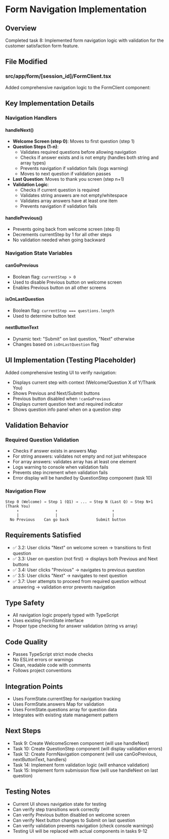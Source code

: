 # Form Navigation Implementation

## Overview
Completed task 8: Implemented form navigation logic with validation for the customer satisfaction form feature.

## File Modified

### src/app/form/[session_id]/FormClient.tsx
Added comprehensive navigation logic to the FormClient component:

## Key Implementation Details

### Navigation Handlers

#### handleNext()
- **Welcome Screen (step 0)**: Moves to first question (step 1)
- **Question Steps (1-n)**: 
  - Validates required questions before allowing navigation
  - Checks if answer exists and is not empty (handles both string and array types)
  - Prevents navigation if validation fails (logs warning)
  - Moves to next question if validation passes
- **Last Question**: Moves to thank you screen (step n+1)
- **Validation Logic**:
  - Checks if current question is required
  - Validates string answers are not empty/whitespace
  - Validates array answers have at least one item
  - Prevents navigation if validation fails

#### handlePrevious()
- Prevents going back from welcome screen (step 0)
- Decrements currentStep by 1 for all other steps
- No validation needed when going backward

### Navigation State Variables

#### canGoPrevious
- Boolean flag: `currentStep > 0`
- Used to disable Previous button on welcome screen
- Enables Previous button on all other screens

#### isOnLastQuestion
- Boolean flag: `currentStep === questions.length`
- Used to determine button text

#### nextButtonText
- Dynamic text: "Submit" on last question, "Next" otherwise
- Changes based on `isOnLastQuestion` flag

## UI Implementation (Testing Placeholder)

Added comprehensive testing UI to verify navigation:
- Displays current step with context (Welcome/Question X of Y/Thank You)
- Shows Previous and Next/Submit buttons
- Previous button disabled when `!canGoPrevious`
- Displays current question text and required indicator
- Shows question info panel when on a question step

## Validation Behavior

### Required Question Validation
- Checks if answer exists in answers Map
- For string answers: validates not empty and not just whitespace
- For array answers: validates array has at least one element
- Logs warning to console when validation fails
- Prevents step increment when validation fails
- Error display will be handled by QuestionStep component (task 10)

### Navigation Flow
```
Step 0 (Welcome) → Step 1 (Q1) → ... → Step N (Last Q) → Step N+1 (Thank You)
     ↑                ↑                        ↑
     |                |                        |
  No Previous    Can go back            Submit button
```

## Requirements Satisfied
- ✅ 3.2: User clicks "Next" on welcome screen → transitions to first question
- ✅ 3.3: User on question (not first) → displays both Previous and Next buttons
- ✅ 3.4: User clicks "Previous" → navigates to previous question
- ✅ 3.5: User clicks "Next" → navigates to next question
- ✅ 3.7: User attempts to proceed from required question without answering → validation error prevents navigation

## Type Safety
- All navigation logic properly typed with TypeScript
- Uses existing FormState interface
- Proper type checking for answer validation (string vs array)

## Code Quality
- Passes TypeScript strict mode checks
- No ESLint errors or warnings
- Clean, readable code with comments
- Follows project conventions

## Integration Points
- Uses FormState.currentStep for navigation tracking
- Uses FormState.answers Map for validation
- Uses FormState.questions array for question data
- Integrates with existing state management pattern

## Next Steps
- Task 9: Create WelcomeScreen component (will use handleNext)
- Task 10: Create QuestionStep component (will display validation errors)
- Task 12: Create FormNavigation component (will use canGoPrevious, nextButtonText, handlers)
- Task 14: Implement form validation logic (will enhance validation)
- Task 15: Implement form submission flow (will use handleNext on last question)

## Testing Notes
- Current UI shows navigation state for testing
- Can verify step transitions work correctly
- Can verify Previous button disabled on welcome screen
- Can verify Next button changes to Submit on last question
- Can verify validation prevents navigation (check console warnings)
- Testing UI will be replaced with actual components in tasks 9-12

